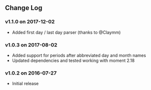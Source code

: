 ## Change Log

### v1.1.0 on 2017-12-02

- Added first day / last day parser (thanks to @Claymm)

### v1.0.3 on 2017-08-02

- Added support for periods after abbreviated day and month names
- Updated dependencies and tested working with moment 2.18

### v1.0.2 on 2016-07-27

- Initial release
